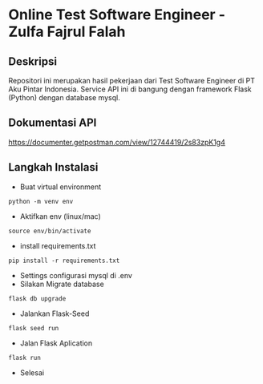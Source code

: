 # Online Test Software Engineer - Zulfa Fajrul Falah
## Deskripsi
Repositori ini merupakan hasil pekerjaan dari Test Software Engineer di  PT Aku Pintar Indonesia. Service API ini di bangung dengan framework Flask (Python) dengan database mysql.

## Dokumentasi API
https://documenter.getpostman.com/view/12744419/2s83zpK1g4

## Langkah Instalasi
- Buat virtual environment 
```
python -m venv env
```
- Aktifkan env (linux/mac)
```
source env/bin/activate
```
- install requirements.txt
```
pip install -r requirements.txt
```
- Settings configurasi mysql di .env
- Silakan Migrate database
```
flask db upgrade      
```
- Jalankan Flask-Seed
```
flask seed run 
```
- Jalan Flask Aplication
```
flask run 
```
- Selesai
